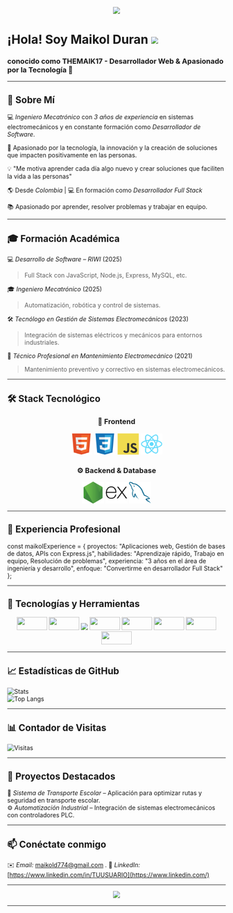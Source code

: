 
<p align="center">
<img src="https://readme-typing-svg.herokuapp.com?font=Fira+Code&size=22&pause=1000&color=00F700&center=true&vCenter=true&width=500&lines=Bienvenido+a+mi+perfil+GitHub!;Ingeniero+Mecatr%C3%B3nico;Desarrollador+de+Software;Apasionado+por+la+tecnolog%C3%ADa">
</p>

<h1>¡Hola! Soy Maikol Duran <img src="https://media.giphy.com/media/hvRJCLFzcasrR4ia7z/giphy.gif" width="70"></h1>
<h3>  conocido como <strong>THEMAIK17</strong> - Desarrollador Web & Apasionado por la Tecnología 🚀</h3>

---

## 📌 Sobre Mí  

💻 *Ingeniero Mecatrónico* con *3 años de experiencia* en sistemas electromecánicos y en constante formación como *Desarrollador de Software*.  

🚀 Apasionado por la tecnología, la innovación y la creación de soluciones que impacten positivamente en las personas. 

💡 "Me motiva aprender cada día algo nuevo y crear soluciones que faciliten la vida a las personas"  

🌎 Desde *Colombia* | 💻 En formación como *Desarrollador Full Stack*  

📚 Apasionado por aprender, resolver problemas y trabajar en equipo.  

---

## 🎓 Formación Académica  

💻 *Desarrollo de Software – RIWI* (2025)  
> Full Stack con JavaScript, Node.js, Express, MySQL, etc.

🎓 *Ingeniero Mecatrónico* (2025)  
> Automatización, robótica y control de sistemas.  

🛠 *Tecnólogo en Gestión de Sistemas Electromecánicos* (2023)  
> Integración de sistemas eléctricos y mecánicos para entornos industriales.  

🔧 *Técnico Profesional en Mantenimiento Electromecánico* (2021)  
> Mantenimiento preventivo y correctivo en sistemas electromecánicos.  
---

## 🛠 Stack Tecnológico  

<h3 align="center"> 🎨 Frontend </h3> 
<p align="center">
<img src="https://raw.githubusercontent.com/devicons/devicon/master/icons/html5/html5-original.svg" width="50" height="50"/>
<img src="https://raw.githubusercontent.com/devicons/devicon/master/icons/css3/css3-original.svg" width="50" height="50"/>
<img src="https://raw.githubusercontent.com/devicons/devicon/master/icons/javascript/javascript-original.svg" width="50" height="50"/>
<img src="https://raw.githubusercontent.com/devicons/devicon/master/icons/react/react-original.svg" width="50" height="50"/>
</p>


 <h3 align="center"> ⚙️ Backend & Database </h3>
<p align="center">
  <img src="https://raw.githubusercontent.com/devicons/devicon/master/icons/nodejs/nodejs-original.svg" width="50" height="50"/>
  <img src="https://raw.githubusercontent.com/devicons/devicon/master/icons/express/express-original.svg" width="50" height="50"/>
  <img src="https://raw.githubusercontent.com/devicons/devicon/master/icons/mysql/mysql-original.svg" width="50" height="50"/>
</p>


---

## 💼 Experiencia Profesional

const maikolExperience = {
  proyectos: "Aplicaciones web, Gestión de bases de datos, APIs con Express.js",
  habilidades: "Aprendizaje rápido, Trabajo en equipo, Resolución de problemas",
  experiencia: "3 años en el área de ingeniería y desarrollo",
  enfoque: "Convertirme en desarrollador Full Stack"
};

---


## 🧰 Tecnologías y Herramientas

<div align="center">
<img src="https://img.shields.io/badge/-JavaScript-FFD700?style=flat&logo=javascript&logoColor=000" width="70" height="30" />
<img src="https://img.shields.io/badge/-Node.js-3C873A?style=flat&logo=node.js&logoColor=fff" width="70" height="30" />
<img src="https://img.shields.io/badge/-Express-000000?style=flat&logo=express" />
<img src="https://img.shields.io/badge/-MySQL-005C84?style=flat&logo=mysql&logoColor=fff" width="70" height="30" />
<img src="https://img.shields.io/badge/-Git-F1502F?style=flat&logo=git&logoColor=fff" width="70" height="30" />
<img src="https://img.shields.io/badge/-GitHub-181717?style=flat&logo=github" width="70" height="30" />
<img src="https://img.shields.io/badge/-HTML5-E34F26?style=flat&logo=html5&logoColor=fff" width="70" height="30" />
<img src="https://img.shields.io/badge/-CSS3-1572B6?style=flat&logo=css3&logoColor=fff" width="70" height="30" />

</div>

---

## 📈 Estadísticas de GitHub  
![Stats](https://github-readme-stats.vercel.app/api?username=THEMAIK17&show_icons=true&theme=radical)  
![Top Langs](https://github-readme-stats.vercel.app/api/top-langs/?username=THEMAIK17&layout=compact&theme=radical)  

---

## 📊 Contador de Visitas  
![Visitas](https://komarev.com/ghpvc/?username=THEMAIK17&label=Visitas&color=blue&style=flat)

---

## 📌 Proyectos Destacados  

🚖 *Sistema de Transporte Escolar* – Aplicación para optimizar rutas y seguridad en transporte escolar.  
⚙️ *Automatización Industrial* – Integración de sistemas electromecánicos con controladores PLC.  

---

## 📫 Conéctate conmigo  

✉️ *Email:* maikold774@gmail.com .
💼 *LinkedIn:* [https://www.linkedin.com/in/TUUSUARIO](https://www.linkedin.com/)  


---

<p align="center">
<img src="https://readme-typing-svg.herokuapp.com?font=Fira+Code&size=22&pause=1000&color=00F700&center=true&vCenter=true&width=500&lines=Bienvenido+a+mi+perfil+GitHub!;Ingeniero+Mecatr%C3%B3nico;Desarrollador+de+Software;Apasionado+por+la+tecnolog%C3%ADa">
</p>

---

